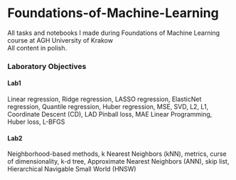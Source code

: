 # Foundations-of-Machine-Learning
All tasks and notebooks I made during Foundations of Machine Learning course at AGH University of Krakow <br>
All content in polish.

### Laboratory Objectives  

#### Lab1  
Linear regression, Ridge regression, LASSO regression, ElasticNet regression, Quantile regression, Huber regression, MSE, SVD, L2, L1, Coordinate Descent (CD), LAD Pinball loss, MAE Linear Programming, Huber loss, L-BFGS

#### Lab2  
Neighborhood-based methods, k Nearest Neighbors (kNN), metrics, curse of dimensionality, k-d tree, Approximate Nearest Neighbors (ANN), skip list, Hierarchical Navigable Small World (HNSW)
